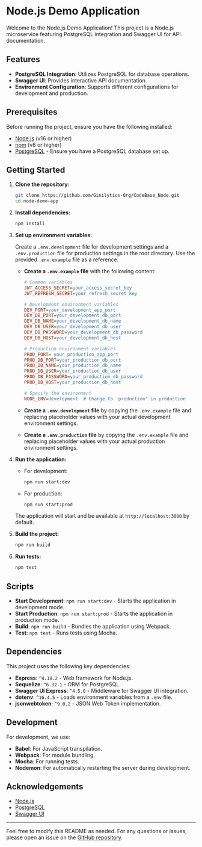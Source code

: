 # Node.js Demo Application

Welcome to the Node.js Demo Application! This project is a Node.js microservice featuring PostgreSQL integration and Swagger UI for API documentation.

## Features

- **PostgreSQL Integration**: Utilizes PostgreSQL for database operations.
- **Swagger UI**: Provides interactive API documentation.
- **Environment Configuration**: Supports different configurations for development and production.

## Prerequisites

Before running the project, ensure you have the following installed:

- [Node.js](https://nodejs.org/) (v16 or higher)
- [npm](https://www.npmjs.com/) (v8 or higher)
- [PostgreSQL](https://www.postgresql.org/) - Ensure you have a PostgreSQL database set up.

## Getting Started

1. **Clone the repository:**

    ```bash
    git clone https://github.com/Ginilytics-Org/CodeBase_Node.git
    cd node-demo-app
    ```

2. **Install dependencies:**

    ```bash
    npm install
    ```

3. **Set up environment variables:**

    Create a `.env.development` file for development settings and a `.env.production` file for production settings in the root directory. Use the provided `.env.example` file as a reference.

    - **Create a `.env.example` file** with the following content:

      ```ini
      # Common variables
      JWT_ACCESS_SECRET=your_access_secret_key
      JWT_REFRESH_SECRET=your_refresh_secret_key

      # Development environment variables
      DEV_PORT=your_development_app_port
      DEV_DB_PORT=your_development_db_port
      DEV_DB_NAME=your_development_db_name
      DEV_DB_USER=your_development_db_user
      DEV_DB_PASSWORD=your_development_db_password
      DEV_DB_HOST=your_development_db_host

      # Production environment variables
      PROD_PORT= your_production_app_port
      PROD_DB_PORT=your_production_db_port
      PROD_DB_NAME=your_production_db_name
      PROD_DB_USER=your_production_db_user
      PROD_DB_PASSWORD=your_production_db_password
      PROD_DB_HOST=your_production_db_host

      # Specify the environment
      NODE_ENV=development  # Change to 'production' in production
      ```

    - **Create a `.env.development` file** by copying the `.env.example` file and replacing placeholder values with your actual development environment settings.

    - **Create a `.env.production` file** by copying the `.env.example` file and replacing placeholder values with your actual production environment settings.

4. **Run the application:**

    - For development:

        ```bash
        npm run start:dev
        ```

    - For production:

        ```bash
        npm run start:prod
        ```

    The application will start and be available at `http://localhost:3000` by default.

5. **Build the project:**

    ```bash
    npm run build
    ```

6. **Run tests:**

    ```bash
    npm test
    ```

## Scripts

- **Start Development**: `npm run start:dev` - Starts the application in development mode.
- **Start Production**: `npm run start:prod` - Starts the application in production mode.
- **Build**: `npm run build` - Bundles the application using Webpack.
- **Test**: `npm test` - Runs tests using Mocha.

## Dependencies

This project uses the following key dependencies:

- **Express**: `^4.18.2` - Web framework for Node.js.
- **Sequelize**: `^6.32.1` - ORM for PostgreSQL.
- **Swagger UI Express**: `^4.5.0` - Middleware for Swagger UI integration.
- **dotenv**: `^16.4.5` - Loads environment variables from a `.env` file.
- **jsonwebtoken**: `^9.0.2` - JSON Web Token implementation.

## Development

For development, we use:

- **Babel**: For JavaScript transpilation.
- **Webpack**: For module bundling.
- **Mocha**: For running tests.
- **Nodemon**: For automatically restarting the server during development.

## Acknowledgements

- [Node.js](https://nodejs.org/)
- [PostgreSQL](https://www.postgresql.org/)
- [Swagger UI](https://swagger.io/tools/swagger-ui/)

---

Feel free to modify this README as needed. For any questions or issues, please open an issue on the [GitHub repository](https://github.com/your-username/node-demo-app/issues).
